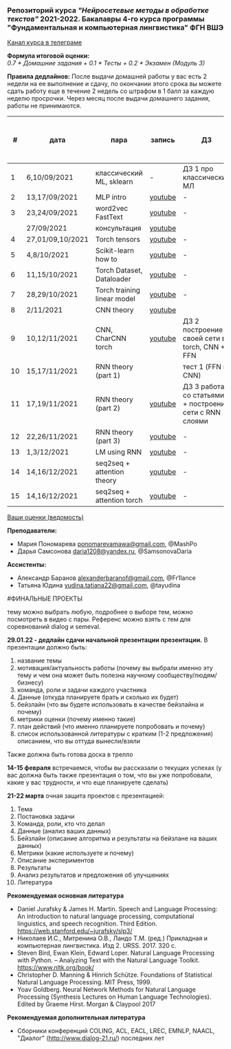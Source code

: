 ### Репозиторий курса *"Нейросетевые методы в обработке текстов"* 2021-2022.  Бакалавры 4-го курса программы "Фундаментальная и компьютерная лингвистика" ФГН ВШЭ

[Канал курса в телеграме](https://t.me/hse_nnmethods2122)

**Формула итоговой оценки:**  
*0.7 * Домашние задания + 0.1 * Тесты +  0.2 * Экзамен (Модуль 3)*

**Правила дедлайнов:** 
После выдачи домашней работы у вас есть 2 недели на ее выполнение и сдачу, по окончании этого срока вы можете сдать работу еще в течение 2 недель со штрафом в 1 балл за каждую неделю просрочки. Через месяц после выдачи домашнего задания, работы не принимаются.


\# | дата| пара|запись| ДЗ  | Мягкий дедлайн | Жесткий дедлайн | Ссылка на форму для сдачи
| -------------| -------------| -------------| -------------| ------------- | ------------- | ----------- | ---------------- | 
| 1|6,10/09/2021|классический ML, sklearn | - | ДЗ 1 про классический МЛ   |  26.09.21 23:59  | 10.10.21 23:59  | [google forms](https://forms.gle/igoRrML4g9uGt6p1A) |
| 2|13,17/09/2021|MLP intro| [youtube](https://www.youtube.com/watch?v=lFh6kKYiaZw) | - | - | - | - |
| 3|23,24/09/2021|word2vec FastText| [youtube](https://youtu.be/InwNEwh6DYk) | - | - | - | - |
| |27/09/2021|консультация| [youtube](https://www.youtube.com/watch?v=qKJljmY90Yk) | | | | |
| 4|27,01/09,10/2021|Torch tensors| [youtube](https://youtu.be/HQyx8vK1S4A) | - | - | - | - |
| 5|4,8/10/2021|Scikit-learn how to| [youtube](https://youtu.be/uZlYMKHMdMA) | - | - | - | - |
| 6|11,15/10/2021|Torch Dataset, Dataloader| [youtube](https://youtu.be/s9WPMP8CXnI) | - | - | - | - |
| 7|28,29/10/2021|Torch training linear model| [youtube](https://youtu.be/52Ky4PP1kmg) | - | - | - | - |
| 8|2/11/2021|CNN theory| [youtube](https://youtu.be/pyxq1HxdB1M) |  | - | - | - |
| 9|10,12/11/2021|CNN, CharCNN  torch| [youtube](https://youtu.be/GCV7CBg5kIY) | ДЗ 2 построение своей сети в torch, CNN + FFN | 26.11.21 23:59 | 10.12.21 23:59| [google forms](https://docs.google.com/forms/d/e/1FAIpQLScNQfeHd9TF7kO73126q-zhwQlPi4-snNxSyGO0NxKMitxgDQ/viewform?usp=sf_link) |
| 10|15,17/11/2021|RNN theory (part 1)|   | тест 1 (FFN и CNN) | 1.12.21 23:59 | 15.12.21 23:59 | [google forms](https://docs.google.com/forms/d/1pVhBqFRZOWO9YMbdZZWhEOwuTzRREEThNmq8uzj3JL0/edit?usp=sharing) |
| 11|17,19/11/2021|RNN theory (part 2)| [youtube](https://youtu.be/xdxLN17eVIU) | ДЗ 3 работа со статьями + построение сети с RNN слоями  |15.12.21 | 29.12.21 | [google forms](https://docs.google.com/forms/d/107DomtonrXme0RkKcgIQmY-dXMmWb-JEcwsdIED0ago/edit) |
| 12|22,26/11/2021|RNN theory (part 3)| [youtube](https://youtu.be/seLYJ7y_4yo) | - | - | - | - |
| 13|1,3/12/2021|LM using RNN| [youtube](https://youtu.be/zyo9xf3DXhw) | - | - | - | - |
| 14|14,16/12/2021|seq2seq + attention theory| [youtube](https://youtu.be/ZuMniHMWe0Q) | - | - | - | - |
| 15|14,16/12/2021|seq2seq + attention torch| [youtube](https://youtu.be/6OxmzcUA9RI) | - | - | - | - |





[Ваши оценки (ведомость)](https://docs.google.com/spreadsheets/d/1EcETCgAVFi4konmjudonCb-e9uVrKvqNygzjW8CGMdE/edit#gid=0)

**Преподаватели:**
- Мария Пономарева ponomarevamawa@gmail.com, @MashPo
- Дарья Самсонова daria1208@yandex.ru, @SamsonovaDaria

**Ассистенты:**
- Александр Баранов alexanderbaranof@gmail.com, @Fr1lance 
- Татьяна Юдина yudina.tatiana22@gmail.com, @tayudina



#ФИНАЛЬНЫЕ ПРОЕКТЫ 

тему можно выбрать любую, подробнее о выборе тем, можно посмотреть в видео с пары. Референс можно взять с тем для соревнований dialog и semeval.

**29.01.22 - дедлайн сдачи начальной презентации презентации.** 
В презентации  должно быть:
1) название темы
2) мотивация/актуальность работы (почему вы выбрали именно эту тему и чем она может быть полезна научному сообществу/людям/бизнесу)
3) команда, роли и задачи каждого участника 
4) Данные (откуда планируете брать и сколько их будет)
5) бейзлайн (что вы будете использовать в качестве бейзлайна и почему)
6) метрики оценки (почему именно такие)
7) план действий (что именно планируете попробовать и почему) 
8) список использованной литературы с кратким (1-2 предложения) описанием, что вы оттуда вынесли/взяли

Также должна быть готова доска в трелло

**14-15 февраля** встречаемся, чтобы вы рассказали о текущих успехах (у вас должна быть также презентация о том, что вы уже попробовали, какие у вас трудности, и что еще  планируете сделать)

**21-22 марта** очная защита проектов с презентацией:
1) Тема 
2) Постановка задачи
3) Команда, роли, кто что делал
4) Данные (анализ ваших данных)
5) Бейзлайн (описание алгоритма и результаты на бейзлане на ваших данных) 
6) Метрики (какие используете и почему)
7) Описание экспериментов 
8) Результаты
9) Анализ результатов и предложения об улучшениях 
10) Литература 

**Рекомендуемая основная литература** 
- Daniel Jurafsky & James H. Martin. Speech and Language Processing: An introduction to natural language processing, computational linguistics, and speech recognition. Third Edition. https://web.stanford.edu/~jurafsky/slp3/
- Николаев И.С., Митренина О.В., Ландо Т.М. (ред.) Прикладная и компьютерная лингвистика. Изд 2. URSS. 2017. 320 с.
- Steven Bird, Ewan Klein, Edward Loper. Natural Language Processing with Python. – Analyzing Text with the Natural Language Toolkit. https://www.nltk.org/book/
- Christopher D. Manning & Hinrich Schütze. Foundations of Statistical Natural Language Processing. MIT Press, 1999.
- Yoav Goldberg. Neural Network Methods for Natural Language Processing (Synthesis Lectures on Human Language Technologies). Edited by Graeme Hirst. Morgan & Claypool 2017

**Рекомендуемая дополнительная литература**
- Cборники конференций COLING, ACL, EACL, LREC, EMNLP, NAACL, "Диалог" (http://www.dialog-21.ru/) последних лет
